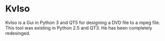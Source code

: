 # KvIso
KvIso is a Gui in Python 3 and QT5 for designing a DVD file to a mpeg file. This tool was existing in Python 2.5 and QT3. He has been completely redesinged.

